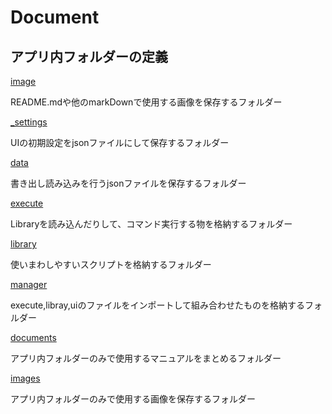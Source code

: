# Document



## アプリ内フォルダーの定義

[image](/documents/_menu/README.md)

README.mdや他のmarkDownで使用する画像を保存するフォルダー

[_settings](/documents/_menu/README.md)

UIの初期設定をjsonファイルにして保存するフォルダー

[data](/documents/_menu/README.md)

書き出し読み込みを行うjsonファイルを保存するフォルダー

[execute](/documents/_menu/README.md)

Libraryを読み込んだりして、コマンド実行する物を格納するフォルダー

[library](/documents/_menu/README.md)

使いまわしやすいスクリプトを格納するフォルダー

[manager](/documents/_menu/README.md)

execute,libray,uiのファイルをインポートして組み合わせたものを格納するフォルダー

[documents](/documents/_menu/README.md)

アプリ内フォルダーのみで使用するマニュアルをまとめるフォルダー

[images](/documents/_menu/README.md)

アプリ内フォルダーのみで使用する画像を保存するフォルダー